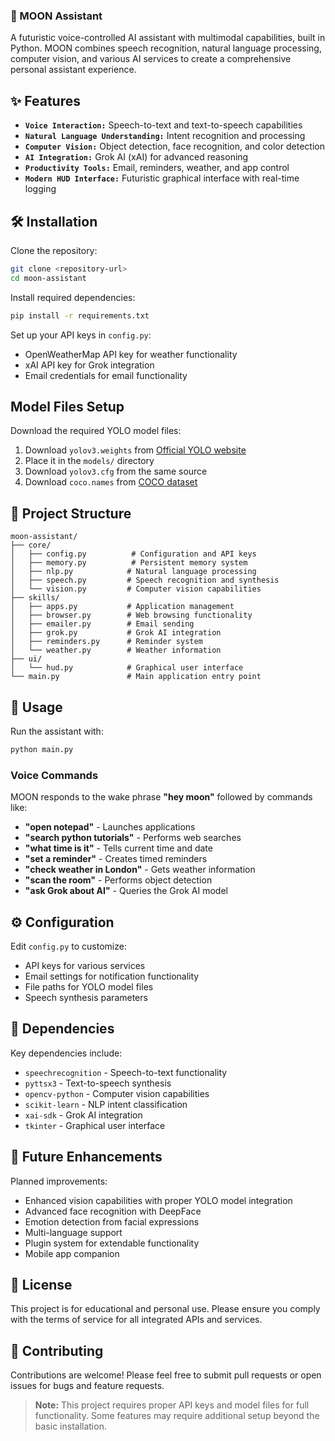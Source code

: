 
### 🌙 MOON Assistant

A futuristic voice-controlled AI assistant with multimodal capabilities, built in Python. MOON combines speech recognition, natural language processing, computer vision, and various AI services to create a comprehensive personal assistant experience.

## ✨ Features
- **`Voice Interaction:`** Speech-to-text and text-to-speech capabilities
- **`Natural Language Understanding:`** Intent recognition and processing
- **`Computer Vision:`** Object detection, face recognition, and color detection
- **`AI Integration:`** Grok AI (xAI) for advanced reasoning
- **`Productivity Tools:`** Email, reminders, weather, and app control
- **`Modern HUD Interface:`** Futuristic graphical interface with real-time logging

## 🛠️ Installation

Clone the repository:

```bash
git clone <repository-url>
cd moon-assistant
```

Install required dependencies:

```bash
pip install -r requirements.txt
```

Set up your API keys in `config.py`:
- OpenWeatherMap API key for weather functionality
- xAI API key for Grok integration
- Email credentials for email functionality

## Model Files Setup

Download the required YOLO model files:

1. Download `yolov3.weights` from [Official YOLO website](https://pjreddie.com/darknet/yolo/)
2. Place it in the `models/` directory
3. Download `yolov3.cfg` from the same source
4. Download `coco.names` from [COCO dataset](https://github.com/pjreddie/darknet/blob/master/data/coco.names)

## 📁 Project Structure

```
moon-assistant/
├── core/
│   ├── config.py          # Configuration and API keys
│   ├── memory.py          # Persistent memory system
│   ├── nlp.py            # Natural language processing
│   ├── speech.py         # Speech recognition and synthesis
│   └── vision.py         # Computer vision capabilities
├── skills/
│   ├── apps.py           # Application management
│   ├── browser.py        # Web browsing functionality
│   ├── emailer.py        # Email sending
│   ├── grok.py           # Grok AI integration
│   ├── reminders.py      # Reminder system
│   └── weather.py        # Weather information
├── ui/
│   └── hud.py            # Graphical user interface
└── main.py               # Main application entry point
```

## 🚀 Usage

Run the assistant with:

```bash
python main.py
```

### Voice Commands

MOON responds to the wake phrase **"hey moon"** followed by commands like:

- **"open notepad"** - Launches applications
- **"search python tutorials"** - Performs web searches
- **"what time is it"** - Tells current time and date
- **"set a reminder"** - Creates timed reminders
- **"check weather in London"** - Gets weather information
- **"scan the room"** - Performs object detection
- **"ask Grok about AI"** - Queries the Grok AI model

## ⚙️ Configuration

Edit `config.py` to customize:
- API keys for various services
- Email settings for notification functionality
- File paths for YOLO model files
- Speech synthesis parameters

## 🔧 Dependencies

Key dependencies include:
- `speechrecognition` - Speech-to-text functionality
- `pyttsx3` - Text-to-speech synthesis
- `opencv-python` - Computer vision capabilities
- `scikit-learn` - NLP intent classification
- `xai-sdk` - Grok AI integration
- `tkinter` - Graphical user interface

## 🎯 Future Enhancements

Planned improvements:
- Enhanced vision capabilities with proper YOLO model integration
- Advanced face recognition with DeepFace
- Emotion detection from facial expressions
- Multi-language support
- Plugin system for extendable functionality
- Mobile app companion

## 📝 License

This project is for educational and personal use. Please ensure you comply with the terms of service for all integrated APIs and services.

## 🤝 Contributing

Contributions are welcome! Please feel free to submit pull requests or open issues for bugs and feature requests.

> **Note:** This project requires proper API keys and model files for full functionality. Some features may require additional setup beyond the basic installation.
